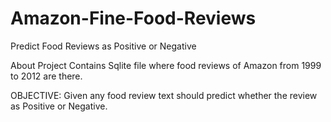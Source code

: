 # Amazon-Fine-Food-Reviews
Predict Food Reviews as Positive or Negative 

About Project
Contains Sqlite file where food reviews of Amazon from 1999 to 2012 are there. 

OBJECTIVE: Given any food review text should predict whether the review as Positive or Negative.

